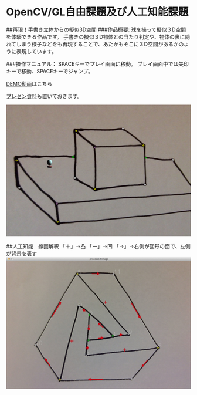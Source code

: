 OpenCV/GL自由課題及び人工知能課題
========

##再現！手書き立体からの擬似3D空間
###作品概要:
球を操って擬似３D空間を体験できる作品です。
手書きの擬似３D物体との当たり判定や、物体の裏に隠れてしまう様子などをも再現することで、あたかもそこに３D空間があるかのように表現しています。

###操作マニュアル：
SPACEキーでプレイ画面に移動。
プレイ画面中では矢印キーで移動、SPACEキーでジャンプ。

[DEMO動画](http://youtu.be/Zz8vVH6Xwbk)はこちら
  
[プレゼン資料](http://www.slideshare.net/kazuya_tennis/ss-42250681)も置いておきます。

![sample jpg](https://github.com/kazuya-iwami/OpenCVGL/blob/master/OpenCVGL1.1/Web%E6%8E%B2%E8%BC%89%E7%94%A8%E3%82%AD%E3%83%A3%E3%83%95%E3%82%9A%E3%83%81%E3%83%A3%E7%94%BB%E5%83%8F.png)
  
##人工知能　線画解釈
「＋」→凸 「ー」→凹 「→」→右側が図形の面で、左側が背景を表す  　
![sample jpg2](https://github.com/kazuya-iwami/OpenCVGL/blob/AI/OpenCVGL1.1/fig6.png)
